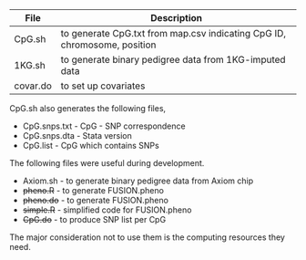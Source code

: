 **File** | **Description**
---------|------------
CpG.sh   | to generate CpG.txt from map.csv indicating CpG ID, chromosome, position
1KG.sh   | to generate binary pedigree data from 1KG-imputed data
covar.do | to set up covariates

CpG.sh also generates the following files,

  * CpG.snps.txt - CpG - SNP correspondence
  * CpG.snps.dta - Stata version
  * CpG.list - CpG which contains SNPs

The following files were useful during development.

* Axiom.sh - to generate binary pedigree data from Axiom chip
*  ~~pheno.R~~ - to generate FUSION.pheno
*  ~~pheno.do~~ - to generate FUSION.pheno
* ~~simple.R~~ - simplified code for FUSION.pheno
* ~~CpG.do~~ - to produce SNP list per CpG

The major consideration not to use them is the computing resources they need.

